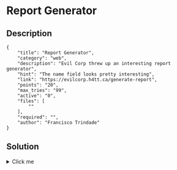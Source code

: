 # Report Generator

## Description

```
{
    "title": "Report Generator",
    "category": "web",
    "description": "Evil Corp threw up an interesting report generator",
    "hint": "The name field looks pretty interesting",
    "link": "https://evilcorp.h4tt.ca/generate-report",
    "points": "20",
    "max_tries": "99",
    "active": "0",
    "files": [
        ""
    ],
    "required": "",
    "author": "Francisco Trindade"
}
```

## Solution

<details><summary>Click me</summary>The name field is suseptible to XSS. You can get the flag if you submit anything in that field of the form "<script>{something}</script>"

Flag: flag{x55_m34n5_n0_v4l1d4710n}
</details>